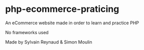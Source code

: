 # php-ecommerce-praticing

An eCommerce website made in order to learn and practice PHP

No frameworks used

Made by Sylvain Reynaud & Simon Moulin
